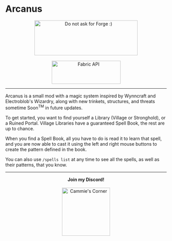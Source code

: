 # **Arcanus**

<p align="center">
<img src="https://cdn.discordapp.com/attachments/732731816250834965/853310224828203078/ispentwaytoolongonthispleasehelp.png" width="322" height="109" title="Do not ask for Forge :)" alt="Do not ask for Forge :)">
  <br><br>
<a href="https://www.curseforge.com/minecraft/mc-mods/fabric-api"><img src="https://i.imgur.com/Ol1Tcf8.png" width="215" height="72" title="Fabric API" alt="Fabric API"></a>
</p>

---

Arcanus is a small mod with a magic system inspired by Wynncraft and Electroblob's Wizardry, along with new trinkets, structures, and threats sometime Soon<sup>TM</sup> in future updates.
<br>

To get started, you want to find yourself a Library (Village or Stronghold), or a Ruined Portal. Village Libraries have a guaranteed Spell Book, the rest are up to chance.
<br>

When you find a Spell Book, all you have to do is read it to learn that spell, and you are now able to cast it using the left and right mouse buttons to create the pattern defined in the book.
<br>

You can also use `/spells list` at any time to see all the spells, as well as their patterns, that you know.

---

<p align="center">
  <b>Join my Discord!</b>
  <br><br>
<a href="https://discord.gg/f5dFYWX"><img src="https://www.shareicon.net/data/2017/06/21/887435_logo_512x512.png" width="150" height="150" title="Cammie's Corner" alt="Cammie's Corner"></a>
</p>
